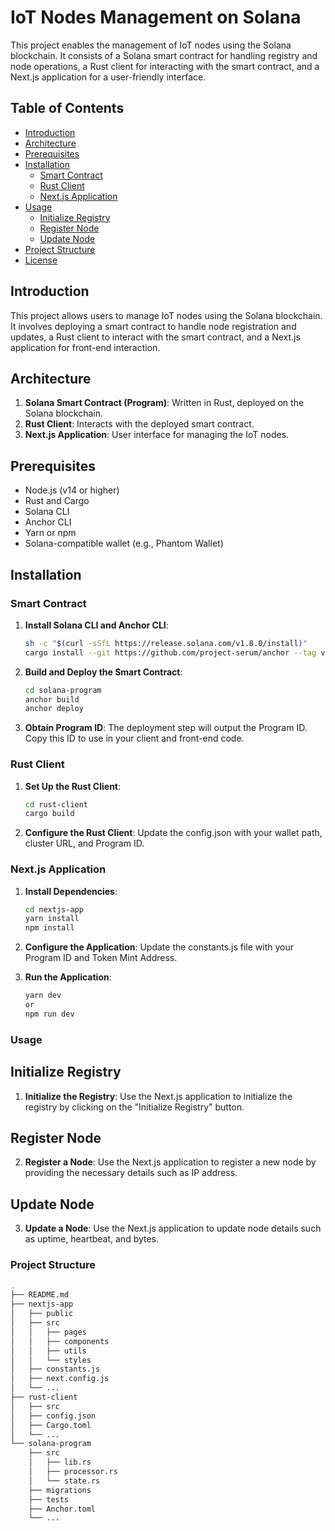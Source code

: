 # IoT Nodes Management on Solana

This project enables the management of IoT nodes using the Solana blockchain. It consists of a Solana smart contract for handling registry and node operations, a Rust client for interacting with the smart contract, and a Next.js application for a user-friendly interface.

## Table of Contents

- [Introduction](#introduction)
- [Architecture](#architecture)
- [Prerequisites](#prerequisites)
- [Installation](#installation)
  - [Smart Contract](#smart-contract)
  - [Rust Client](#rust-client)
  - [Next.js Application](#nextjs-application)
- [Usage](#usage)
  - [Initialize Registry](#initialize-registry)
  - [Register Node](#register-node)
  - [Update Node](#update-node)
- [Project Structure](#project-structure)
- [License](#license)

## Introduction

This project allows users to manage IoT nodes using the Solana blockchain. It involves deploying a smart contract to handle node registration and updates, a Rust client to interact with the smart contract, and a Next.js application for front-end interaction.

## Architecture

1. **Solana Smart Contract (Program)**: Written in Rust, deployed on the Solana blockchain.
2. **Rust Client**: Interacts with the deployed smart contract.
3. **Next.js Application**: User interface for managing the IoT nodes.

## Prerequisites

- Node.js (v14 or higher)
- Rust and Cargo
- Solana CLI
- Anchor CLI
- Yarn or npm
- Solana-compatible wallet (e.g., Phantom Wallet)

## Installation

### Smart Contract

1. **Install Solana CLI and Anchor CLI**:
   ```sh
   sh -c "$(curl -sSfL https://release.solana.com/v1.8.0/install)"
   cargo install --git https://github.com/project-serum/anchor --tag v0.18.0 anchor-cli --locked

2. **Build and Deploy the Smart Contract**:
    ```sh
    cd solana-program
    anchor build
    anchor deploy
3. **Obtain Program ID**:
    The deployment step will output the Program ID. Copy this ID to use in your client and front-end code.

### Rust Client

1. **Set Up the Rust Client**:

    ```sh
    cd rust-client
    cargo build

2. **Configure the Rust Client**:
    Update the config.json with your wallet path, cluster URL, and Program ID.

### Next.js Application

1. **Install Dependencies**:

    ```sh
    cd nextjs-app
    yarn install
    npm install

2. **Configure the Application**:
   Update the constants.js file with your Program ID and Token Mint Address.

3. **Run the Application**:

    ```sh
    yarn dev
    or
    npm run dev
   
### Usage

## Initialize Registry

1. **Initialize the Registry**:
   Use the Next.js application to initialize the registry by clicking on the "Initialize Registry" button.

## Register Node

2. **Register a Node**:
   Use the Next.js application to register a new node by providing the necessary details such as IP address.
   
## Update Node

3. **Update a Node**:
   Use the Next.js application to update node details such as uptime, heartbeat, and bytes.
   
### Project Structure

```sh
.
├── README.md
├── nextjs-app
│   ├── public
│   ├── src
│   │   ├── pages
│   │   ├── components
│   │   ├── utils
│   │   └── styles
│   ├── constants.js
│   ├── next.config.js
│   └── ...
├── rust-client
│   ├── src
│   ├── config.json
│   ├── Cargo.toml
│   └── ...
└── solana-program
    ├── src
    │   ├── lib.rs
    │   ├── processor.rs
    │   └── state.rs
    ├── migrations
    ├── tests
    ├── Anchor.toml
    └── ...
